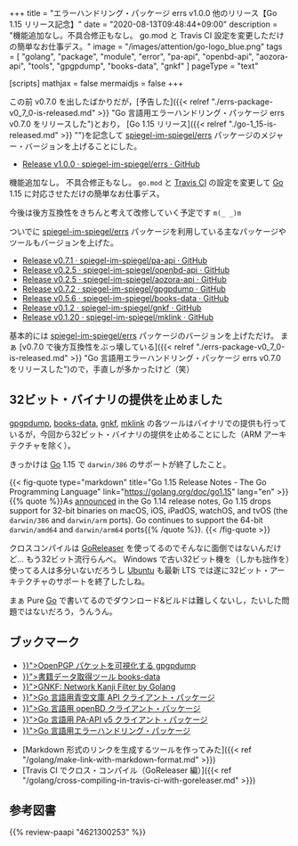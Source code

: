 +++
title = "エラーハンドリング・パッケージ errs v1.0.0 他のリリース【Go 1.15 リリース記念】"
date =  "2020-08-13T09:48:44+09:00"
description = "機能追加なし。不具合修正もなし。 go.mod と Travis CI 設定を変更しただけの簡単なお仕事デス。"
image = "/images/attention/go-logo_blue.png"
tags  = [ "golang", "package", "module", "error", "pa-api", "openbd-api", "aozora-api", "tools", "gpgpdump", "books-data", "gnkf" ]
pageType = "text"

[scripts]
  mathjax = false
  mermaidjs = false
+++

この前 v0.7.0 を出したばかりだが，[予告した]({{< relref "./errs-package-v0_7_0-is-released.md" >}} "Go 言語用エラーハンドリング・パッケージ errs v0.7.0 をリリースした")とおり， [Go 1.15 リリース]({{< relref "./go-1_15-is-released.md" >}} "")を記念して [spiegel-im-spiegel/errs] パッケージのメジャー・バージョンを上げることにした。

- [Release v1.0.0 · spiegel-im-spiegel/errs · GitHub](https://github.com/spiegel-im-spiegel/errs/releases/tag/v1.0.0)

機能追加なし。
不具合修正もなし。
`go.mod` と [Travis CI] の設定を変更して [Go] 1.15 に対応させただけの簡単なお仕事デス。

今後は後方互換性をきちんと考えて改修していく予定です `m(_ _)m`

ついでに [spiegel-im-spiegel/errs] パッケージを利用している主なパッケージやツールもバージョンを上げた。

- [Release v0.7.1 · spiegel-im-spiegel/pa-api · GitHub](https://github.com/spiegel-im-spiegel/pa-api/releases/tag/v0.7.1)
- [Release v0.2.5 · spiegel-im-spiegel/openbd-api · GitHub](https://github.com/spiegel-im-spiegel/openbd-api/releases/tag/v0.2.5)
- [Release v0.2.5 · spiegel-im-spiegel/aozora-api · GitHub](https://github.com/spiegel-im-spiegel/aozora-api/releases/tag/v0.2.5)
- [Release v0.7.2 · spiegel-im-spiegel/gpgpdump · GitHub](https://github.com/spiegel-im-spiegel/gpgpdump/releases/tag/v0.7.2)
- [Release v0.5.6 · spiegel-im-spiegel/books-data · GitHub](https://github.com/spiegel-im-spiegel/books-data/releases/tag/v0.5.6)
- [Release v0.1.2 · spiegel-im-spiegel/gnkf · GitHub](https://github.com/spiegel-im-spiegel/gnkf/releases/tag/v0.1.2)
- [Release v0.1.20 · spiegel-im-spiegel/mklink · GitHub](https://github.com/spiegel-im-spiegel/mklink/releases/tag/v0.1.20)

基本的には [spiegel-im-spiegel/errs] パッケージのバージョンを上げただけ。
まぁ [v0.7.0 で後方互換性をぶっ壊している]({{< relref "./errs-package-v0_7_0-is-released.md" >}} "Go 言語用エラーハンドリング・パッケージ errs v0.7.0 をリリースした")ので，手直しが多かったけど（笑）

## 32ビット・バイナリの提供を止めました

[gpgpdump], [books-data], [gnkf], [mklink] の各ツールはバイナリでの提供も行っているが，今回から32ビット・バイナリの提供を止めることにした（ARM アーキテクチャを除く）。

きっかけは [Go] 1.15 で `darwin/386` のサポートが終了したこと。

{{< fig-quote type="markdown" title="Go 1.15 Release Notes - The Go Programming Language" link="https://golang.org/doc/go1.15" lang="en" >}}
{{% quote %}}As [announced](https://golang.org/doc/go1.14#darwin) in the Go 1.14 release notes, Go 1.15 drops support for 32-bit binaries on macOS, iOS, iPadOS, watchOS, and tvOS (the `darwin/386` and `darwin/arm` ports). Go continues to support the 64-bit `darwin/amd64` and `darwin/arm64` ports{{% /quote %}}.
{{< /fig-quote >}}

クロスコンパイルは [GoReleaser] を使ってるのでそんなに面倒ではないんだけど... もう32ビット流行らんべ。
Windows で古い32ビット機を（しかも拙作を）使ってる人は多分いないだろうし [Ubuntu] も最新 LTS では遂に32ビット・アーキテクチャのサポートを終了したしね。

まぁ Pure [Go] で書いてるのでダウンロード&ビルドは難しくないし，たいした問題ではないだろう，うんうん。

## ブックマーク

<ul>
  <li><a href="{{< ref "/release/gpgpdump.md" >}}">OpenPGP パケットを可視化する gpgpdump</a></li>
  <li><a href="{{< ref "/release/books-data.md" >}}">書籍データ取得ツール books-data</a></li>
  <li><a href="{{< ref "/release/gnkf.md" >}}">GNKF: Network Kanji Filter by Golang</a></li>
  <li><a href="{{< ref "/release/aozora-api-package-for-golang.md" >}}">Go 言語用青空文庫 API クライアント・パッケージ</a></li>
  <li><a href="{{< ref "/release/openbd-api-package-for-golang.md" >}}">Go 言語用 openBD クライアント・パッケージ</a></li>
  <li><a href="{{< ref "/release/pa-api-v5.md" >}}">Go 言語用 PA-API v5 クライアント・パッケージ</a></li>
  <li><a href="{{< ref "/release/errs-package-for-golang.md" >}}">Go 言語用エラーハンドリング・パッケージ</a></li>
</ul>

- [Markdown 形式のリンクを生成するツールを作ってみた]({{< ref "/golang/make-link-with-markdown-format.md" >}})
- [Travis CI でクロス・コンパイル（GoReleaser 編）]({{< ref "/golang/cross-compiling-in-travis-ci-with-goreleaser.md" >}})

[Go]: https://go.dev/
[spiegel-im-spiegel/errs]: https://github.com/spiegel-im-spiegel/errs "spiegel-im-spiegel/errs: Error handling for Golang"
[Travis CI]: https://travis-ci.org/ "Travis CI - Test and Deploy Your Code with Confidence"
[GoReleaser]: https://goreleaser.com/
[gpgpdump]: https://github.com/spiegel-im-spiegel/gpgpdump/ "spiegel-im-spiegel/gpgpdump: OpenPGP packet visualizer"
[books-data]: https://github.com/spiegel-im-spiegel/books-data/ "spiegel-im-spiegel/books-data: Search for Books Data"
[gnkf]: https://github.com/spiegel-im-spiegel/gnkf/ "spiegel-im-spiegel/gnkf: Network Kanji Filter by Golang"
[mklink]: https://github.com/spiegel-im-spiegel/mklink/ "spiegel-im-spiegel/mklink: Make Link with Markdown Format"
[Ubuntu]: https://www.ubuntu.com/ "The leading operating system for PCs, IoT devices, servers and the cloud | Ubuntu"

## 参考図書

{{% review-paapi "4621300253" %}} <!-- プログラミング言語Go -->
